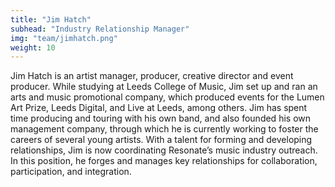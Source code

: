 ```yaml
---
title: "Jim Hatch"
subhead: "Industry Relationship Manager"
img: "team/jimhatch.png"
weight: 10
---
```

Jim Hatch is an artist manager, producer, creative director and event producer. While studying at Leeds College of Music, Jim set up and ran an arts and music promotional company, which produced events for the Lumen Art Prize, Leeds Digital, and Live at Leeds, among others. Jim has spent time producing and touring with his own band, and also founded his own management company, through which he is currently working to foster the careers of several young artists. With a talent for forming and developing relationships, Jim is now coordinating Resonate’s music industry outreach. In this position, he forges and manages key relationships for collaboration, participation, and integration.
